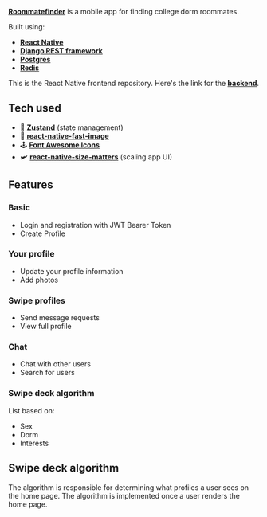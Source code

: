 [**Roommatefinder**](https://github.com/gabekutner/roommatefinder-mobile) is a mobile app for finding college dorm roommates.

Built using: 
- [**React Native**](https://reactnative.dev)
- [**Django REST framework**](https://www.django-rest-framework.org/)
- [**Postgres**](https://www.postgresql.org/)
- [**Redis**](https://redis.io/)

This is the React Native frontend repository. Here's the link for the [**backend**](https://github.com/gabekutner/roommatefinder-backend).

##  Tech used
- 🐻 [**Zustand**](https://github.com/pmndrs/zustand) (state management)
- 🚩 [**react-native-fast-image**](https://github.com/DylanVann/react-native-fast-image)
- 🕹️ [**Font Awesome Icons**](https://fontawesome.com/)
- 🛩️ [**react-native-size-matters**](https://github.com/nirsky/react-native-size-matters) (scaling app UI)

## Features
### Basic
- Login and registration with JWT Bearer Token
- Create Profile
### Your profile
- Update your profile information
- Add photos
### Swipe profiles
- Send message requests
- View full profile
### Chat
- Chat with other users
- Search for users
### Swipe deck algorithm
List based on:
- Sex
- Dorm
- Interests

## Swipe deck algorithm
The algorithm is responsible for determining what profiles a user sees on the home page. The algorithm is implemented once a user renders the home page.  





